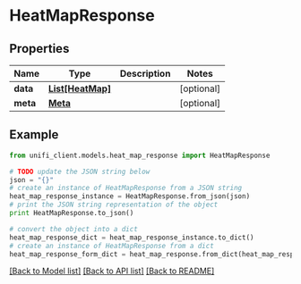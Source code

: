 # HeatMapResponse


## Properties

Name | Type | Description | Notes
------------ | ------------- | ------------- | -------------
**data** | [**List[HeatMap]**](HeatMap.md) |  | [optional] 
**meta** | [**Meta**](Meta.md) |  | [optional] 

## Example

```python
from unifi_client.models.heat_map_response import HeatMapResponse

# TODO update the JSON string below
json = "{}"
# create an instance of HeatMapResponse from a JSON string
heat_map_response_instance = HeatMapResponse.from_json(json)
# print the JSON string representation of the object
print HeatMapResponse.to_json()

# convert the object into a dict
heat_map_response_dict = heat_map_response_instance.to_dict()
# create an instance of HeatMapResponse from a dict
heat_map_response_form_dict = heat_map_response.from_dict(heat_map_response_dict)
```
[[Back to Model list]](../README.md#documentation-for-models) [[Back to API list]](../README.md#documentation-for-api-endpoints) [[Back to README]](../README.md)


